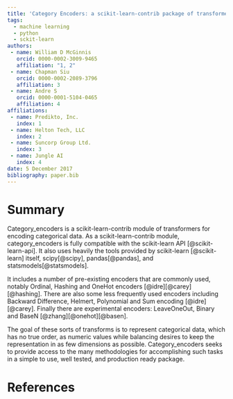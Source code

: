 ```yaml
---
title: 'Category Encoders: a scikit-learn-contrib package of transformers for encoding categorical data'
tags:
  - machine learning
  - python
  - sckit-learn
authors:
 - name: William D McGinnis
   orcid: 0000-0002-3009-9465
   affiliation: "1, 2"
 - name: Chapman Siu
   orcid: 0000-0002-2089-3796
   affiliation: 3
 - name: Andre S
   orcid: 0000-0001-5104-0465
   affiliation: 4
affiliations:
 - name: Predikto, Inc.
   index: 1
 - name: Helton Tech, LLC
   index: 2
 - name: Suncorp Group Ltd.
   index: 3
 - name: Jungle AI
   index: 4
date: 5 December 2017
bibliography: paper.bib
---
```


# Summary

Category_encoders is a scikit-learn-contrib module of transformers for encoding categorical data. As a scikit-learn-contrib
module, category_encoders is fully compatible with the scikit-learn API [@scikit-learn-api]. It also uses heavily the tools
provided by scikit-learn [@scikit-learn] itself, scipy[@scipy], pandas[@pandas], and statsmodels[@statsmodels].

It includes a number of pre-existing encoders that are commonly used, notably Ordinal, Hashing and OneHot encoders [@idre][@carey][@hashing]. There are also some
less frequently used encoders including Backward Difference, Helmert, Polynomial and Sum encoding [@idre][@carey]. Finally there are
experimental encoders: LeaveOneOut, Binary and BaseN [@zhang][@onehot][@basen].

The goal of these sorts of transforms is to represent categorical data, which has no true order, as numeric values while
balancing desires to keep the representation in as few dimensions as possible.  Category_encoders seeks to provide access
to the many methodologies for accomplishing such tasks in a simple to use, well tested, and production ready package.


# References

